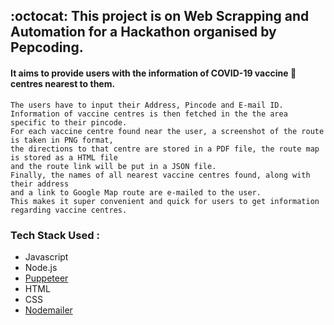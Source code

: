 ## :octocat: This project is on Web Scrapping and Automation for a Hackathon organised by Pepcoding.

#### It aims to provide users with the information of COVID-19 vaccine :syringe: centres nearest to them.

```
The users have to input their Address, Pincode and E-mail ID. 
Information of vaccine centres is then fetched in the the area specific to their pincode. 
For each vaccine centre found near the user, a screenshot of the route is taken in PNG format, 
the directions to that centre are stored in a PDF file, the route map is stored as a HTML file 
and the route link will be put in a JSON file. 
Finally, the names of all nearest vaccine centres found, along with their address 
and a link to Google Map route are e-mailed to the user. 
This makes it super convenient and quick for users to get information regarding vaccine centres. 
```

### Tech Stack Used :
- Javascript
- Node.js
- [Puppeteer](https://www.npmjs.com/package/puppeteer)
- HTML
- CSS
- [Nodemailer](https://nodemailer.com/about/)